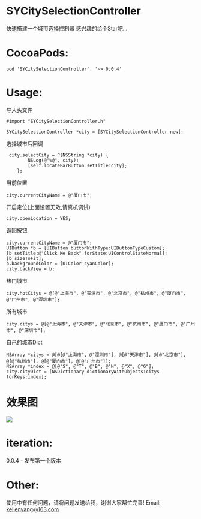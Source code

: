 # SYCitySelectionController
快速搭建一个城市选择控制器
感兴趣的给个Star吧...

# CocoaPods:
```
pod 'SYCitySelectionController', '~> 0.0.4'
```

# Usage:
导入头文件
```
#import "SYCitySelectionController.h"
```

```
SYCitySelectionController *city = [SYCitySelectionController new];
```

选择城市后回调
```
 city.selectCity = ^(NSString *city) {
        NSLog(@"%@", city);
        [self.locateBarButton setTitle:city];
    };
```
当前位置
```
city.currentCityName = @"厦门市";
```
开启定位(上面设置无效,请真机调试)
```
city.openLocation = YES;
```
返回按钮
```
city.currentCityName = @"厦门市";
UIButton *b = [UIButton buttonWithType:UIButtonTypeCustom];
[b setTitle:@"Click Me Back" forState:UIControlStateNormal];
[b sizeToFit];
b.backgroundColor = [UIColor cyanColor];
city.backView = b;
```
热门城市
```
city.hotCitys = @[@"上海市", @"天津市", @"北京市", @"杭州市", @"厦门市", @"广州市", @"深圳市"];
```
所有城市
```
city.citys = @[@"上海市", @"天津市", @"北京市", @"杭州市", @"厦门市", @"广州市", @"深圳市"];
```
自己的城市Dict
```
NSArray *citys = @[@[@"上海市", @"深圳市"], @[@"天津市"], @[@"北京市"], @[@"杭州市"], @[@"厦门市"], @[@"广州市"]];
NSArray *index = @[@"S", @"T", @"B", @"H", @"X", @"G"];
city.cityDict = [NSDictionary dictionaryWithObjects:citys forKeys:index];
```


# 效果图
![](http://7xsuaf.com1.z0.glb.clouddn.com/ThreePart/City.gif)


# iteration:
0.0.4 - 发布第一个版本


# Other: 
使用中有任何问题，请将问题发送给我，谢谢大家帮忙完善!
Email: kellenyang@163.com

